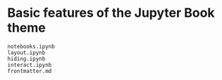# Basic features of the Jupyter Book theme

```{toctree}
notebooks.ipynb
layout.ipynb
hiding.ipynb
interact.ipynb
frontmatter.md
```
